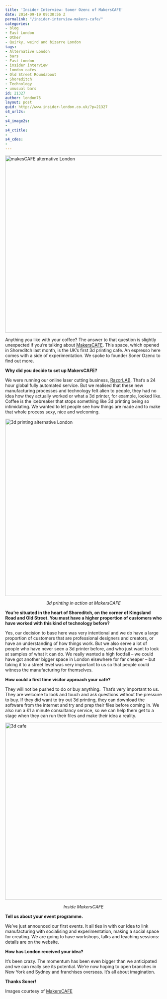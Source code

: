```yaml
---
title: 'Insider Interview: Soner Ozenc of MakersCAFE'
date: 2014-09-19 09:30:56 Z
permalink: "/insider-interview-makers-cafe/"
categories:
- blog
- East London
- Other
- Quirky, weird and bizarre London
tags:
- Alternative London
- bars
- East London
- insider interview
- london cafes
- Old Street Roundabout
- Shoreditch
- Technology
- unusual bars
id: 21327
author: london75
layout: post
guid: http://www.insider-london.co.uk/?p=21327
s4_url2s:
- 
s4_image2s:
- 
s4_ctitle:
- 
s4_cdes:
- 
---
```


[<img class="aligncenter wp-image-22150 size-full" src="http://www.insider-london.co.uk/wp-content/uploads/2014/09/makersCAFE_mini.jpg" alt="makesCAFE alternative London" width="569" height="569" />](http://www.insider-london.co.uk/wp-content/uploads/2014/09/makersCAFE_mini.jpg)

Anything you like with your coffee? The answer to that question is slightly unexpected if you&#8217;re talking about <a href="http://www.makerscafe.com/" target="_blank">MakersCAFE</a>. This space, which opened in Shoreditch last month, is the UK&#8217;s first 3d printing cafe. An espresso here comes with a side of experimentation. We spoke to founder Soner Ozenc to find out more.

**Why did you decide to set up MakersCAFE?**

We were running our online laser cutting business, <a href="http://www.razorlab.co.uk/" target="_blank">RazorLAB</a>. That’s a 24 hour global fully automated service. But we realised that these new manufacturing processes and technology felt alien to people, they had no idea how they actually worked or what a 3d printer, for example, looked like. Coffee is the icebreaker that stops something like 3d printing being so intimidating. We wanted to let people see how things are made and to make that whole process sexy, nice and welcoming.

[<img class="aligncenter wp-image-22151 size-full" src="http://www.insider-london.co.uk/wp-content/uploads/2014/09/3d-mug-printing.jpg" alt="3d printing alternative London" width="569" height="569" />](http://www.insider-london.co.uk/wp-content/uploads/2014/09/3d-mug-printing.jpg)

<p style="text-align: center;">
  <em>3d printing in action at MakersCAFE</em>
</p>

**You&#8217;re situated in the heart of Shoreditch, on the corner of Kingsland Road and Old Street. You must have a higher proportion of customers who have worked with this kind of technology before?**

Yes, our decision to base here was very intentional and we do have a large proportion of customers that are professional designers and creators, or have an understanding of how things work. But we also serve a lot of people who have never seen a 3d printer before, and who just want to look at samples of what it can do. We really wanted a high footfall – we could have got another bigger space in London elsewhere for far cheaper – but taking it to a street level was very important to us so that people could witness the manufacturing for themselves.

**How could a first time visitor approach your café?**

They will not be pushed to do or buy anything.  That’s very important to us. They are welcome to look and touch and ask questions without the pressure to buy. If they did want to try out 3d printing, they can download the software from the internet and try and prep their files before coming in. We also run a £1 a minute consultancy service, so we can help them get to a stage when they can run their files and make their idea a reality.

[<img class="aligncenter wp-image-22152 size-full" src="http://www.insider-london.co.uk/wp-content/uploads/2014/09/3d-cafe-in-action.jpg" alt="3d cafe" width="569" height="569" />](http://www.insider-london.co.uk/wp-content/uploads/2014/09/3d-cafe-in-action.jpg)

<p style="text-align: center;">
  <em>Inside MakersCAFE</em>
</p>

**Tell us about your event programme.**

We’ve just announced our first events. It all ties in with our idea to link manufacturing with socialising and experimentation, making a social space for creating. We are going to have workshops, talks and teaching sessions: details are on the website.

**How has London received your idea?**

It’s been crazy. The momentum has been even bigger than we anticipated and we can really see its potential. We’re now hoping to open branches in New York and Sydney and franchises overseas. It’s all about imagination.

**Thanks Soner!**

Images courtesy of <a href="https://www.facebook.com/MakersCafeLondon/photos/pb.541511415975584.-2207520000.1411111665./590179397775452/?type=3&theater" target="_blank">MakersCAFE</a>
